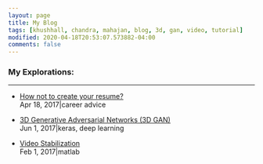 ```yaml
---
layout: page
title: My Blog
tags: [khushhall, chandra, mahajan, blog, 3d, gan, video, tutorial]
modified: 2020-04-18T20:53:07.573882-04:00
comments: false
---
```


### My Explorations:
----

* [How not to create your resume?](resume-advice/) <br /> Apr 18, 2017|career advice

* [3D Generative Adversarial Networks (3D GAN)](3dgan/) <br /> Jun 1, 2017|keras, deep learning

* [Video Stabilization](video-stabilization/) <br /> Feb 1, 2017|matlab

<!--* [LSTM-explained](topic/LSTM/)-->
